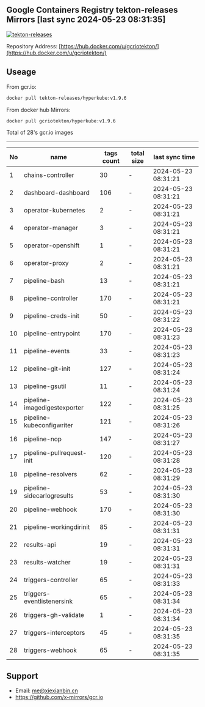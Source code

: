 Google Containers Registry tekton-releases Mirrors [last sync 2024-05-23 08:31:35]
-------

[![tekton-releases](https://github.com/x-mirrors/gcr.io/actions/workflows/gcr.io-tekton-releases.yml/badge.svg?branch=main)](https://github.com/x-mirrors/gcr.io/actions/workflows/gcr.io-tekton-releases.yml)

Repository Address: [https://hub.docker.com/u/gcriotekton/](https://hub.docker.com/u/gcriotekton/)

Useage
-------

From gcr.io:
```bash
docker pull tekton-releases/hyperkube:v1.9.6
```

From docker hub Mirrors:
```bash
docker pull gcriotekton/hyperkube:v1.9.6
```

Total of 28's gcr.io images

-------

| No  | name | tags count | total size | last sync time |
| --- | ----- | ---------- | ---------- | -------------- |
| 1 | chains-controller | 30 | - | 2024-05-23 08:31:21 |
| 2 | dashboard-dashboard | 106 | - | 2024-05-23 08:31:21 |
| 3 | operator-kubernetes | 2 | - | 2024-05-23 08:31:21 |
| 4 | operator-manager | 3 | - | 2024-05-23 08:31:21 |
| 5 | operator-openshift | 1 | - | 2024-05-23 08:31:21 |
| 6 | operator-proxy | 2 | - | 2024-05-23 08:31:21 |
| 7 | pipeline-bash | 13 | - | 2024-05-23 08:31:21 |
| 8 | pipeline-controller | 170 | - | 2024-05-23 08:31:21 |
| 9 | pipeline-creds-init | 50 | - | 2024-05-23 08:31:22 |
| 10 | pipeline-entrypoint | 170 | - | 2024-05-23 08:31:23 |
| 11 | pipeline-events | 33 | - | 2024-05-23 08:31:23 |
| 12 | pipeline-git-init | 127 | - | 2024-05-23 08:31:24 |
| 13 | pipeline-gsutil | 11 | - | 2024-05-23 08:31:24 |
| 14 | pipeline-imagedigestexporter | 122 | - | 2024-05-23 08:31:25 |
| 15 | pipeline-kubeconfigwriter | 121 | - | 2024-05-23 08:31:26 |
| 16 | pipeline-nop | 147 | - | 2024-05-23 08:31:27 |
| 17 | pipeline-pullrequest-init | 120 | - | 2024-05-23 08:31:28 |
| 18 | pipeline-resolvers | 62 | - | 2024-05-23 08:31:29 |
| 19 | pipeline-sidecarlogresults | 53 | - | 2024-05-23 08:31:30 |
| 20 | pipeline-webhook | 170 | - | 2024-05-23 08:31:30 |
| 21 | pipeline-workingdirinit | 85 | - | 2024-05-23 08:31:31 |
| 22 | results-api | 19 | - | 2024-05-23 08:31:31 |
| 23 | results-watcher | 19 | - | 2024-05-23 08:31:31 |
| 24 | triggers-controller | 65 | - | 2024-05-23 08:31:33 |
| 25 | triggers-eventlistenersink | 65 | - | 2024-05-23 08:31:34 |
| 26 | triggers-gh-validate | 1 | - | 2024-05-23 08:31:34 |
| 27 | triggers-interceptors | 45 | - | 2024-05-23 08:31:35 |
| 28 | triggers-webhook | 65 | - | 2024-05-23 08:31:35 |

Support
-------

- Email: me@xiexianbin.cn
- https://github.com/x-mirrors/gcr.io